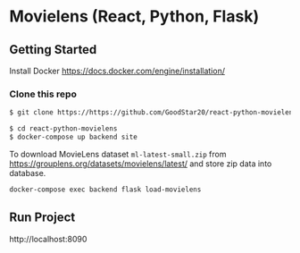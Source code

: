 # Movielens (React, Python, Flask)

## Getting Started

Install Docker https://docs.docker.com/engine/installation/

### Clone this repo

```bash
$ git clone https://https://github.com/GoodStar20/react-python-movielens
```

```bash
$ cd react-python-movielens
$ docker-compose up backend site
```

To download MovieLens dataset `ml-latest-small.zip` from https://grouplens.org/datasets/movielens/latest/ and store zip data into database.

```bash
docker-compose exec backend flask load-movielens
```

## Run Project

http://localhost:8090

